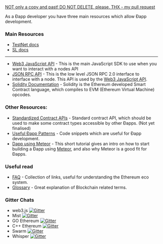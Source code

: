 [NOT only a copy and past! DO NOT DELETE, please. THX - my pull request](https://github.com/aeternity/testnet/pull/94)

As a Ðapp developer you have three main resources which allow Ðapp
development.

### Main Resources

- [TestNet docs](../../../../aeternity/testnet/tree/master/docs/)
- [SL docs](../../../../aeternity/testnet/tree/master/docs/)
***
- [Web3 JavaScript API](https://github.com/ethereum/wiki/wiki/JavaScript-API)
  \- This is the main JavaScript SDK to use when you want to interact
  with a nodes API
- [JSON RPC API](https://github.com/ethereum/wiki/wiki/JSON-RPC) - This
  is the low level JSON RPC 2.0 interface to interface with a node. This
  API is used by the
  [Web3 JavaScript API](https://github.com/ethereum/wiki/wiki/JavaScript-API).
- [Solidity Documentation](https://solidity.readthedocs.org/en/latest/)
  \- Solidity is the Ethereum developed Smart Contract language, which
  compiles to EVM (Ethereum Virtual Machine) opcodes.

### Other Resources:

- [Standardized Contract APIs](https://github.com/ethereum/wiki/wiki/Standardized_Contract_APIs)
  \- Standard contract API, which should be used to make some contract
  types accessible by other Ðapps. (Not yet finalised)
- [Useful Ðapp Patterns](https://github.com/ethereum/wiki/wiki/Useful-Ðapp-Patterns)
  \- Code snippets which are useful for Ðapp development.
- [Dapp using Meteor](https://github.com/ethereum/wiki/wiki/Dapp-using-Meteor)
  \- This short tutorial gives an intro on how to start building a Ðapp
  using [Meteor](https://www.meteor.com), and also why Meteor is a good
  fit for Ðapps.

### Useful read

- [FAQ](https://github.com/ethereum/wiki/wiki/FAQ) - Collection of
  links, useful for understanding the Ethereum eco system.
- [Glossary](https://github.com/ethereum/wiki/wiki/Glossary) - Great
  explanation of Blockchain related terms.

### Gitter Chats

- web3.js
  [![Gitter](https://badges.gitter.im/Join%20Chat.svg)](https://gitter.im/ethereum/web3.js?utm_source=badge&utm_medium=badge&utm_campaign=pr-badge)
- Mist
  [![Gitter](https://badges.gitter.im/Join%20Chat.svg)](https://gitter.im/ethereum/mist?utm_source=badge&utm_medium=badge&utm_campaign=pr-badge)
- GO Ethereum
  [![Gitter](https://badges.gitter.im/Join%20Chat.svg)](https://gitter.im/ethereum/go-ethereum?utm_source=badge&utm_medium=badge&utm_campaign=pr-badge)
- C++ Ethereum
  [![Gitter](https://badges.gitter.im/Join%20Chat.svg)](https://gitter.im/ethereum/cpp-ethereum?utm_source=badge&utm_medium=badge&utm_campaign=pr-badge)
- Swarm
  [![Gitter](https://badges.gitter.im/Join%20Chat.svg)](https://gitter.im/ethereum/swarm?utm_source=badge&utm_medium=badge&utm_campaign=pr-badge)
- Whisper
  [![Gitter](https://badges.gitter.im/Join%20Chat.svg)](https://gitter.im/ethereum/whisper?utm_source=badge&utm_medium=badge&utm_campaign=pr-badge)